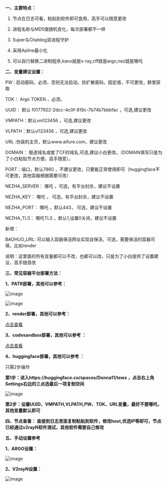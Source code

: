**一、主要特点：**

1. 节点在日志可看，粘贴到软件即可食用，高手可以随意更改

2. 进程名称与MD5值随机变化，每次部署都不一样

3. Super与Chatdog双进程守护

4. 采用Apline最小化
   
5. 可以自行替换二进制程序,kano就是x-ray,cff就是argo,nez就是哪吒

**二、变量建议设置：**

PW  : 启动密码，必须，否则无法启动。防扩散密码，固定值，不可更改，群里获取

TOK： Argo TOKEN ，必须。

UUID： 默认 f0177922-2dcc-4c0f-819c-7b74b7bbbfac ，可选,建议更改

VMPATH：默认vm123456 ，可选,建议更改

VLPATH：默认vl123456 ，可选,建议更改

URL  :伪装的主页，默认www.aifure.com，建议更改

DOMAIN： 隧道域名或套了CF的域名,可选,建议小白更改。（DOMAIN填写只是为了小白粘贴节点方便，高手随意）。

PORT：端口，默认7860 ，不建议更改，只要能正常使用即可（huggingface不可更改，其他容器根据需要可改）

NEZHA_SERVER： 哪吒 ，可选，有平台封杀，建议不设置

NEZHA_KEY： 哪吒 ， 可选，有平台封杀，建议不设置

NEZHA_PORT： 哪吒 ，默认443， 可选，建议不设置

NEZHA_TLS： 哪吒TLS ，默认1,设置0关闭，建议不设置

新增：

BAOHUO_URL: 可以输入容器保活网址实现自保活，可选，需要保活的容器可填，比如render

说明：这里面的所有变量都可以不改，也都可以改，只是为了小白提供了设置建议，高手随意改

**三、常见容器平台部署方法：**

**1、PATR部署，其他可以参考：**

![image](https://github.com/dsadsadsss/x-docker/blob/main/png/patr1.PNG)

![image](https://github.com/dsadsadsss/x-docker/blob/main/png/patr2.PNG)

**2、render部署，其他可以参考：**

   [点击查看](https://github.com/dsadsadsss/render.git)

**3、codesandbox部署，其他可以参考 ：**

 [点击查看](https://github.com/dsadsadsss/codesandbox.git)

**4、huggingface部署，其他可以参考 ：**

   只需2步操作
   
**第1步：进入https://huggingface.co/spaces/Donna11/tews ，点击右上角Settings右边的三点选最后一项复制空间**

   ![image](https://github.com/dsadsadsss/x-docker/blob/main/png/fuzhi.PNG)
   
**第2步：设置UUID、VMPATH,VLPATH,PW、TOK、URL变量，最好不要哪吒，其他变量默认即可**

**四、节点查看： 直接到日志里面复制粘贴到软件，修改host,优选IP等即可，节点已经通过v2rayN软件测试，其他软件需要自己修改**

**五、手动设置参考**

**1、ARGO设置：**

   ![image](https://github.com/dsadsadsss/x-docker/blob/main/png/argo1.PNG)

**2、V2rayN设置：**

  ![image](https://github.com/dsadsadsss/x-docker/blob/main/png/vless.PNG)

